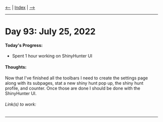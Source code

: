 [<--](../Days/Day92.md) | [Index](../README.md) | [-->](../Days/Day94.md)
____
# Day 93: July 25, 2022
#### Today's Progress:
 - Spent 1 hour working on ShinyHunter UI
 
#### Thoughts:
Now that I've finished all the toolbars I need to create the settings page along with its subpages, stat a new shiny hunt pop up, the shiny hunt profile, and counter. Once those are done I should be done with the ShinyHunter UI.

###### Link(s) to work:

___
